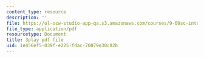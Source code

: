 ```yaml
---
content_type: resource
description: ''
file: https://ol-ocw-studio-app-qa.s3.amazonaws.com/courses/9-00sc-introduction-to-psychology-fall-2011/1e456ef5039fe225fdac70079e30c02b_syXplPKQb_o.pdf
file_type: application/pdf
resourcetype: Document
title: 3play pdf file
uid: 1e456ef5-039f-e225-fdac-70079e30c02b
---
```

